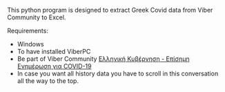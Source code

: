 This python program is designed to extract Greek Covid data from Viber Community to Excel.

Requirements:
- Windows
- To have installed ViberPC
- Be part of Viber Community [Ελληνική Κυβέρνηση - Επίσημη Ενημέρωση για COVID-19](https://invite.viber.com/?g2=AQAVNiDVlfjrIEtaYLf1s2sUzRrpfLVlfLVg4J8wkdNKMUSnUcQWJxnXH0Os1heH)
- In case you want all history data you have to scroll in this conversation all the way to the top.
 
